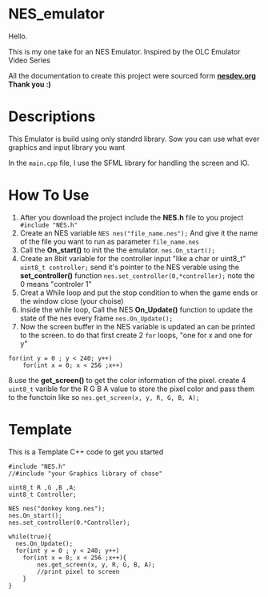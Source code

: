 NES_emulator
=====
Hello. 

This is my one take for an NES Emulator.   Inspired by the OLC Emulator Video Series  

All the documentation to create this project were sourced form [**nesdev.org**](https://www.nesdev.org/wiki/Nesdev_Wiki)  **Thank you :)**


# Descriptions
This Emulator is build using only standrd library.   Sow you can use what ever graphics and input library you want 

In the `main.cpp` file, I use the SFML library for handling the screen and IO.

# How To Use
1. After you download the project include the **NES.h** file to you project ` #include "NES.h"`
2. Create an NES variable `NES nes("file_name.nes");` And give it the name of the file you want to run as parameter `file_name.nes`
3. Call the **On_start()** to init the the emulator. `nes.On_start();`
4. Create an 8bit variable for the controller input "like a char or uint8_t" `uint8_t controller;` send it's pointer to the NES verable using the **set_controller()** function `nes.set_controller(0,*controller);` note the 0 means "controler 1" 
5. Creat a While loop and put the stop condition to when the game ends or the window close (your choise)
6. Inside the while loop, Call the NES **On_Update()** function to update the state of the nes every frame `nes.On_Update();`
7. Now the screen buffer in the NES variable is updated an can be printed to the screen. to do that first create 2 `for` loops, "one for x  and one for y"
```
for(int y = 0 ; y < 240; y++)
    for(int x = 0; x < 256 ;x++)
```
8.use the **get_screen()** to get the color information of the pixel. create 4 `uint8_t` varible for the R G B A value to store the pixel color and pass them to the functoin like so `nes.get_screen(x, y, R, G, B, A);`


# Template
This is a Template C++ code to get you started 
```
#include "NES.h"
//#include "your Graphics library of chose"

uint8_t R ,G ,B ,A;
uint8_t Controller;

NES nes("donkey kong.nes");
nes.On_start();
nes.set_controller(0.*Controller);

while(true){
  nes.On_Update();
  for(int y = 0 ; y < 240; y++)
    for(int x = 0; x < 256 ;x++){
        nes.get_screen(x, y, R, G, B, A);
        //print pixel to screen
    }
}

```

